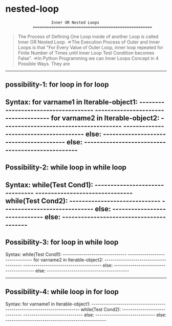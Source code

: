 # nested-loop

						Inner OR Nested Loops
				====================================================
>The Process of Defining One Loop inside of another Loop is called Inner OR Nested Loop.
=>The Execution Process of Outer and Inner Loops is that "For Every Value of Outer Loop, inner loop repeated for Finite 
     Number of Times until Inner Loop Test Condition becomes False".
=>In Python Programming we can Inner Loops Concept in 4 Possible Ways. They are
------------------------------------------------------------------------------------------------------------------------------------------------------------		
possibility-1:    for loop in for loop
------------------------------------------------------------------------------------------------------------------------------------------------------------
Syntax:     for varname1 in Iterable-object1:
			------------------------------------
			------------------------------------
			for varname2 in Iterable-object2:
				--------------------------------------
				--------------------------------------
			else:
				---------------------------------------
		  else:
			-------------------------------------------------
------------------------------------------------------------------------------------------------------------------------------------------------------------
Possibility-2:    while loop in while loop
------------------------------------------------------------------------------------------------------------------------------------------------------------
Syntax:		while(Test Cond1):
				-------------------------------
				-------------------------------
				while(Test Cond2):
					-----------------------------
					-----------------------------
				else:
					-----------------------------
			else:
				----------------------------------------
------------------------------------------------------------------------------------------------------------------------------------------------------------
Possibility-3:    for loop in while loop
------------------------------------------------------------------------------------------------------------------------------------------------------------
Syntax:		while(Test Cond1):
				-------------------------------
				-------------------------------
				for varname2 in Iterable-object2:
					--------------------------------------
					--------------------------------------
				else:
					---------------------------------------
			else:
				----------------------------------------


------------------------------------------------------------------------------------------------------------------------------------------------------------
Possibility-4:    while loop in for loop
------------------------------------------------------------------------------------------------------------------------------------------------------------
Syntax:     for varname1 in Iterable-object1:
			------------------------------------
			------------------------------------
			while(Test Cond2):
					-----------------------------
					-----------------------------
				else:
					-----------------------------
		  else:
			-------------------------------------------------
